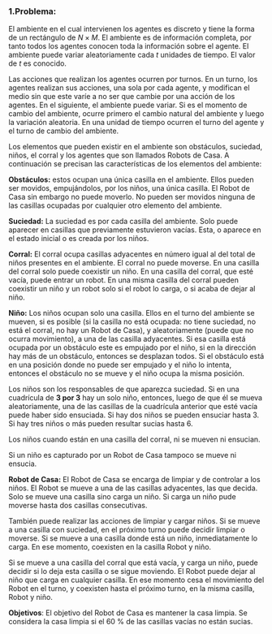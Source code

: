 ### 1.Problema:

El ambiente en el cual intervienen los agentes es discreto y tiene la forma de un rectángulo de $N × M$. El ambiente es de información completa, por tanto todos los agentes conocen toda la información sobre el agente. El ambiente puede variar aleatoriamente cada $t$ unidades de tiempo. El valor de $t$ es conocido.

 Las acciones que realizan los agentes ocurren por turnos. En un turno, los agentes realizan sus acciones, una sola por cada agente, y modifican el medio sin que este varíe a no ser que cambie por una acción de los agentes. En el siguiente, el ambiente puede variar. Si es el momento de cambio del ambiente, ocurre primero el cambio natural del ambiente y luego la variación aleatoria. En una unidad de tiempo ocurren el turno del agente y el turno de cambio del ambiente. 

Los elementos que pueden existir en el ambiente son obstáculos, suciedad, niños, el corral y los agentes que son llamados Robots de Casa. A continuación se precisan las características de los elementos del ambiente: 

**Obstáculos:** estos ocupan una única casilla en el ambiente. Ellos pueden ser movidos, empujándolos, por los niños, una única casilla. El Robot de Casa sin embargo no puede moverlo. No pueden ser movidos ninguna de las casillas ocupadas por cualquier otro elemento del ambiente.

**Suciedad:** La suciedad es por cada casilla del ambiente. Solo puede aparecer en casillas que previamente estuvieron vacías. Esta, o aparece en el estado inicial o es creada por los niños.

**Corral:** El corral ocupa casillas adyacentes en número igual al del total de niños presentes en el ambiente. El corral no puede moverse. En una casilla del corral solo puede coexistir un niño. En una casilla del corral, que esté vacía, puede entrar un robot. En una misma casilla del corral pueden coexistir un niño y un robot solo si el robot lo carga, o si acaba de dejar al niño.

**Niño:** Los niños ocupan solo una casilla. Ellos en el turno del ambiente se mueven, si es posible (si la casilla no está ocupada: no tiene suciedad, no está el corral, no hay un Robot de Casa), y aleatoriamente (puede que no ocurra movimiento), a una de las casilla adyacentes. Si esa casilla está ocupada por un obstáculo este es empujado por el niño, si en la dirección hay más de un obstáculo, entonces se desplazan todos. Si el obstáculo está en una posición donde no puede ser empujado y el niño lo intenta, entonces el obstáculo no se mueve y el niño ocupa la misma posición.

Los niños son los responsables de que aparezca suciedad. Si en una cuadrícula de **3 por 3** hay un solo niño, entonces, luego de que él se mueva aleatoriamente, una de las casillas de la cuadrícula anterior que esté vacía puede haber sido ensuciada. Si hay dos niños se pueden ensuciar hasta 3. Si hay tres niños o más pueden resultar sucias hasta 6.

Los niños cuando están en una casilla del corral, ni se mueven ni ensucian.

Si un niño es capturado por un Robot de Casa tampoco se mueve ni ensucia.

**Robot de Casa:** El Robot de Casa se encarga de limpiar y de controlar a los niños. El Robot se mueve a una de las casillas adyacentes, las que decida. Solo se mueve una casilla sino carga un niño. Si carga un niño pude moverse hasta dos casillas consecutivas.

También puede realizar las acciones de limpiar y cargar niños. Si se mueve a una casilla con suciedad, en el próximo turno puede decidir limpiar o moverse. Si se mueve a una casilla donde está un niño, inmediatamente lo carga. En ese momento, coexisten en la casilla Robot y niño.

Si se mueve a una casilla del corral que está vacía, y carga un niño, puede decidir si lo deja esta casilla o se sigue moviendo. El Robot puede dejar al niño que carga en cualquier casilla. En ese momento cesa el movimiento del Robot en el turno, y coexisten hasta el próximo turno, en la misma casilla, Robot y niño. 

**Objetivos**: El objetivo del Robot de Casa es mantener la casa limpia. Se considera la casa limpia si el 60 % de las casillas vacías no están sucias.